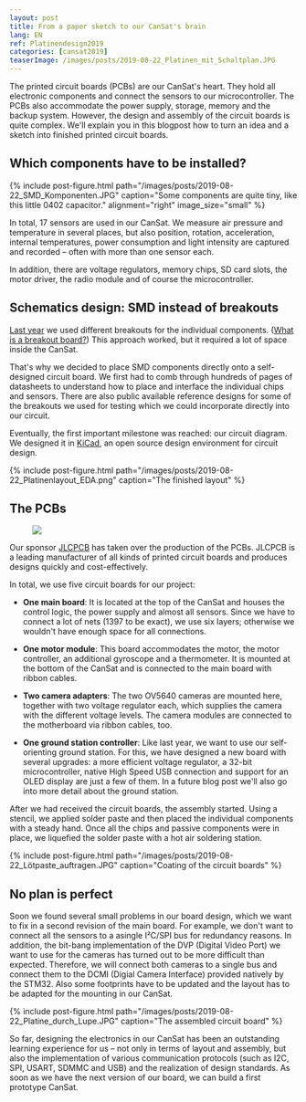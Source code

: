 ```yaml
---
layout: post
title: From a paper sketch to our CanSat's brain
lang: EN
ref: Platinendesign2019
categories: [cansat2019]
teaserImage: /images/posts/2019-08-22_Platinen_mit_Schaltplan.JPG
---
```


The printed circuit boards (PCBs) are our CanSat's heart. They hold all electronic components and connect the sensors to our microcontroller. The PCBs also accommodate the power supply, storage, memory and the backup system. However, the design and assembly of the circuit boards is quite complex. We'll explain you in this blogpost how to turn an idea and a sketch into finished printed circuit boards.

## Which components have to be installed?

{% include post-figure.html path="/images/posts/2019-08-22_SMD_Komponenten.JPG" caption="Some components are quite tiny, like this little 0402 capacitor." alignment="right" image_size="small" %}

In total, 17 sensors are used in our CanSat. We measure air pressure and temperature in several places, but also position, rotation, acceleration, internal temperatures, power consumption and light intensity are captured and recorded – often with more than one sensor each.

In addition, there are voltage regulators, memory chips, SD card slots, the motor driver, the radio module and of course the microcontroller. 

## Schematics design: SMD instead of breakouts

[Last year](https://apoapsishgv.github.io/Schematic-and-PCB-Design/) we used different breakouts for the individual components. ([What is a breakout board?](https://programmingelectronics.com/what-is-a-breakout-board-for-arduino/)) This approach worked, but it required a lot of space inside the CanSat.

That's why we decided to place SMD components directly onto a self-designed circuit board. We first had to comb through hundreds of pages of datasheets to understand how to place and interface the individual chips and sensors. There are also public available reference designs for some of the breakouts we used for testing which we could incorporate directly into our circuit.

Eventually, the first important milestone was reached: our circuit diagram. We designed it in [KiCad](http://www.kicad-pcb.org/), an open source design environment for circuit design.

{% include post-figure.html path="/images/posts/2019-08-22_Platinenlayout_EDA.png" caption="The finished layout" %}


## The PCBs

<figure class="right">
  <a href="https://jlcpcb.com">
    <img src="{{ site.baseurl }}/images/2019-sponsoren/JLCPCB.png" />
  </a>
</figure>

Our sponsor [JLCPCB](https://jlcpcb.com) has taken over the production of the PCBs. JLCPCB is a leading manufacturer of all kinds of printed circuit boards and produces designs quickly and cost-effectively.

In total, we use five circuit boards for our project:

- **One main board**: It is located at the top of the CanSat and houses the control logic, the power supply and almost all sensors. Since we have to connect a lot of nets (1397 to be exact), we use six layers; otherwise we wouldn't have enough space for all connections.

- **One motor module**: This board accommodates the motor, the motor controller, an additional gyroscope and a thermometer. It is mounted at the bottom of the CanSat and is connected to the main board with ribbon cables.

- **Two camera adapters**: The two OV5640 cameras are mounted here, together with two voltage regulator each, which supplies the camera with the different voltage levels. The camera modules are connected to the motherboard via ribbon cables, too.

- **One ground station controller**: Like last year, we want to use our self-orienting ground station. For this, we have designed a new board with several upgrades: a more efficient voltage regulator, a 32-bit microcontroller, native High Speed USB connection and support for an OLED display are just a few of them. In a future blog post we'll also go into more detail about the ground station.

After we had received the circuit boards, the assembly started. Using a stencil, we applied solder paste and then placed the individual components with a steady hand. Once all the chips and passive components were in place, we liquefied the solder paste with a hot air soldering station.

{% include post-figure.html path="/images/posts/2019-08-22_Lötpaste_auftragen.JPG" caption="Coating of the circuit boards" %}

## No plan is perfect

Soon we found several small problems in our board design, which we want to fix in a second revision of the main board. For example, we don't want to connect all the sensors to a asingle I²C/SPI bus for redundancy reasons. In addition, the bit-bang implementation of the DVP (Digital Video Port) we want to use for the cameras has turned out to be more difficult than expected. Therefore, we will connect both cameras to a single bus and connect them to the DCMI (Digial Camera Interface) provided natively by the STM32. Also some footprints have to be updated and the layout has to be adapted for the mounting in our CanSat.

{% include post-figure.html path="/images/posts/2019-08-22_Platine_durch_Lupe.JPG" caption="The assembled circuit board" %}

So far, designing the electronics in our CanSat has been an outstanding learning experience for us – not only in terms of layout and assembly, but also the implementation of various communication protocols (such as I2C, SPI, USART, SDMMC and USB) and the realization of design standards. As soon as we have the next version of our board, we can build a first prototype CanSat.

